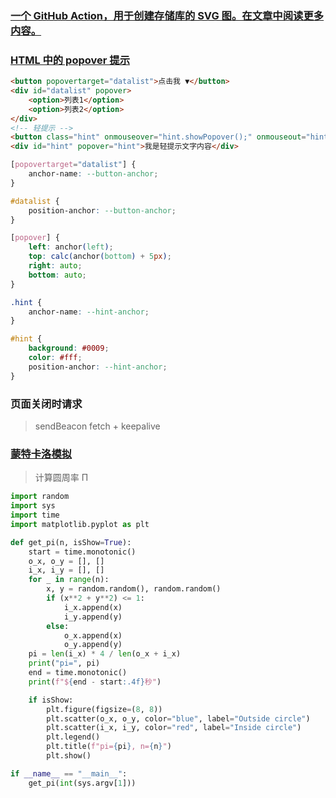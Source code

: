 ### [一个 GitHub Action，用于创建存储库的 SVG 图。在文章中阅读更多内容。](https://github.com/githubocto/repo-visualizer)

### [HTML 中的 popover 提示](https://www.zhangxinxu.com/wordpress/2025/07/html-popover-hint/)

```html
<button popovertarget="datalist">点击我 ▼</button>
<div id="datalist" popover>
    <option>列表1</option>
    <option>列表2</option>
</div>
<!-- 轻提示 -->
<button class="hint" onmouseover="hint.showPopover();" onmouseout="hint.hidePopover();">?</button>
<div id="hint" popover="hint">我是轻提示文字内容</div>
```

```css
[popovertarget="datalist"] {
    anchor-name: --button-anchor;
}

#datalist {
    position-anchor: --button-anchor;
}

[popover] {
    left: anchor(left);
    top: calc(anchor(bottom) + 5px);
    right: auto;
    bottom: auto;
}

.hint {
    anchor-name: --hint-anchor;
}

#hint {
    background: #0009;
    color: #fff;
    position-anchor: --hint-anchor;
}
```

### 页面关闭时请求
>sendBeacon	fetch + keepalive

### [蒙特卡洛模拟](https://towardsdev.com/good-beginner-exercise-for-improving-programming-monte-carlo-simulation-of-the-approximation-of-838dc17eb6bc)

> 计算圆周率 Π

```py
import random
import sys
import time
import matplotlib.pyplot as plt

def get_pi(n, isShow=True):
    start = time.monotonic()
    o_x, o_y = [], []
    i_x, i_y = [], []
    for _ in range(n):
        x, y = random.random(), random.random()
        if (x**2 + y**2) <= 1:
            i_x.append(x)
            i_y.append(y)
        else:
            o_x.append(x)
            o_y.append(y)
    pi = len(i_x) * 4 / len(o_x + i_x)
    print("pi=", pi)
    end = time.monotonic()
    print(f"${end - start:.4f}秒")

    if isShow:
        plt.figure(figsize=(8, 8))
        plt.scatter(o_x, o_y, color="blue", label="Outside circle")
        plt.scatter(i_x, i_y, color="red", label="Inside circle")
        plt.legend()
        plt.title(f"pi={pi}, n={n}")
        plt.show()

if __name__ == "__main__":
    get_pi(int(sys.argv[1]))
```
